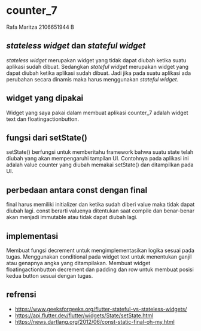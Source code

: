 # counter_7
Rafa Maritza
2106651944
B

## <em>stateless widget</em> dan <em>stateful widget</em>
<em>stateless widget</em> merupakan widget yang tidak dapat diubah ketika suatu aplikasi sudah dibuat. Sedangkan <em>stateful widget</em> merupakan widget yang dapat diubah ketika aplikasi sudah dibuat. Jadi jika pada suatu aplikasi ada perubahan secara dinamis maka harus menggunakan <em>stateful widget</em>.

## widget yang dipakai
Widget yang saya pakai dalam membuat aplikasi counter_7 adalah widget text dan floatingactionbutton.

## fungsi dari setState()
setState() berfungsi untuk memberitahu framework bahwa suatu state telah diubah yang akan mempengaruhi tampilan UI. Contohnya pada aplikasi ini adalah value counter yang diubah memakai setState() dan ditampilkan pada UI.

## perbedaan antara const dengan final
final harus memiliki initializer dan ketika sudah diberi value maka tidak dapat diubah lagi. const berarti valuenya ditentukan saat compile dan benar-benar akan menjadi immutable atau tidak dapat diubah lagi.

## implementasi
Membuat fungsi decrement untuk mengimplementasikan logika sesuai pada tugas. Menggunakan conditional pada widget text untuk menentukan ganjil atau genapnya angka yang ditampilakan. Membuat widget floatingactionbutton decrement dan padding dan row untuk membuat posisi kedua button sesuai dengan tugas.

## refrensi
- https://www.geeksforgeeks.org/flutter-stateful-vs-stateless-widgets/
- https://api.flutter.dev/flutter/widgets/State/setState.html
- https://news.dartlang.org/2012/06/const-static-final-oh-my.html